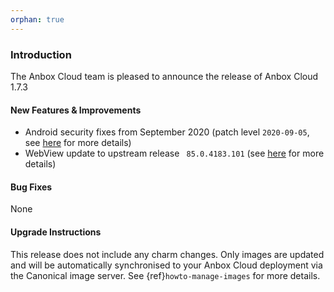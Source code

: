 ```yaml
---
orphan: true
---
```

### Introduction

The Anbox Cloud team is pleased to announce the release of Anbox Cloud 1.7.3

#### New Features & Improvements

* Android security fixes from September 2020 (patch level `2020-09-05`, see [here](https://source.android.com/security/bulletin/2020-09-01) for more details)
* WebView update to upstream release ` 85.0.4183.101` (see [here](https://chromereleases.googleblog.com/2020/09/chrome-for-android-update.html) for more details)

#### Bug Fixes

None

#### Upgrade Instructions

This release does not include any charm changes. Only images are updated and will be automatically synchronised to your Anbox Cloud deployment via the Canonical image server. See {ref}`howto-manage-images` for more details.